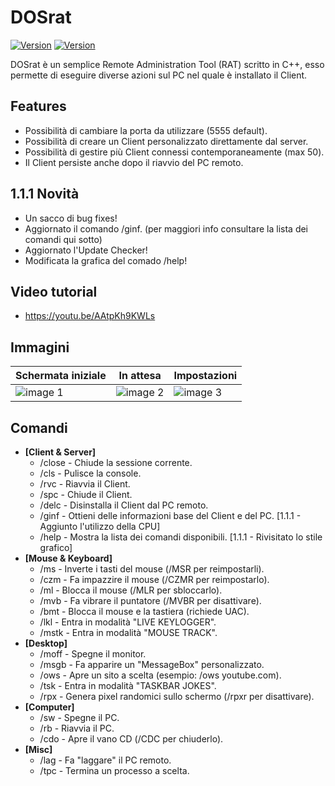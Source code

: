 # DOSrat

[![Version](https://img.shields.io/github/v/tag/Criper98/DOSrat?color=10&label=Versione)]()
[![Version](https://img.shields.io/badge/OS-Windows-orange)]()

DOSrat è un semplice Remote Administration Tool (RAT) scritto in C++, esso permette di eseguire diverse azioni sul PC nel quale è installato il Client.

## Features

- Possibilità di cambiare la porta da utilizzare (5555 default).
- Possibilità di creare un Client personalizzato direttamente dal server.
- Possibilità di gestire più Client connessi contemporaneamente (max 50).
- Il Client persiste anche dopo il riavvio del PC remoto.

## 1.1.1 Novità

- Un sacco di bug fixes!
- Aggiornato il comando /ginf. (per maggiori info consultare la lista dei comandi qui sotto)
- Aggiornato l'Update Checker!
- Modificata la grafica del comado /help!

## Video tutorial

- https://youtu.be/AAtpKh9KWLs

## Immagini
|Schermata iniziale |In attesa |Impostazioni |
|-------------------|----------|-------------|
|![image 1](https://i.ibb.co/ZMhGgkY/1.png)|![image 2](https://i.ibb.co/XX4YKgm/2.png)|![image 3](https://i.ibb.co/fFSMDf2/3.png)|

## Comandi

- **[Client & Server]**
  - /close    - Chiude la sessione corrente.
  - /cls      - Pulisce la console.
  - /rvc      - Riavvia il Client.
  - /spc      - Chiude il Client.
  - /delc     - Disinstalla il Client dal PC remoto.
  - /ginf     - Ottieni delle informazioni base del Client e del PC. [1.1.1 - Aggiunto l'utilizzo della CPU]
  - /help     - Mostra la lista dei comandi disponibili. [1.1.1 - Rivisitato lo stile grafico]
- **[Mouse & Keyboard]**
  - /ms       - Inverte i tasti del mouse (/MSR per reimpostarli).
  - /czm      - Fa impazzire il mouse (/CZMR per reimpostarlo).
  - /ml       - Blocca il mouse (/MLR per sbloccarlo).
  - /mvb      - Fa vibrare il puntatore (/MVBR per disattivare).
  - /bmt      - Blocca il mouse e la tastiera (richiede UAC).
  - /lkl      - Entra in modalità "LIVE KEYLOGGER".
  - /mstk     - Entra in modalità "MOUSE TRACK".
- **[Desktop]**
  - /moff     - Spegne il monitor.
  - /msgb     - Fa apparire un "MessageBox" personalizzato.
  - /ows      - Apre un sito a scelta (esempio: /ows youtube.com).
  - /tsk      - Entra in modalità "TASKBAR JOKES".
  - /rpx      - Genera pixel randomici sullo schermo (/rpxr per disattivare).
- **[Computer]**
  - /sw       - Spegne il PC.
  - /rb       - Riavvia il PC.
  - /cdo      - Apre il vano CD (/CDC per chiuderlo).
- **[Misc]**
  - /lag      - Fa "laggare" il PC remoto.
  - /tpc      - Termina un processo a scelta.
